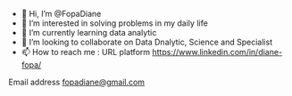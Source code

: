 - 👋 Hi, I’m @FopaDiane
- 👀 I’m interested in solving problems in my daily life
- 🌱 I’m currently learning data analytic
- 💞️ I’m looking to collaborate on Data Dnalytic, Science and Specialist
- 📫 How to reach me : 
URL platform
https://www.linkedin.com/in/diane-fopa/

Email address
fopadiane@gmail.com

<!---
FopaDiane/FopaDiane is a ✨ special ✨ repository because its `README.md` (this file) appears on your GitHub profile.
You can click the Preview link to take a look at your changes.
--->
